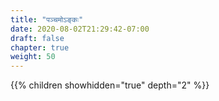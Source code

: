 ```yaml
---
title: "पञ्चमोऽङ्कः"
date: 2020-08-02T21:29:42-07:00
draft: false
chapter: true
weight: 50
---
```


{{% children showhidden="true" depth="2" %}}